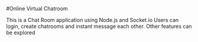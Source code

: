 #Online Virtual Chatroom

This is a Chat Room application using Node.js and Socket.io
Users can login, create chatrooms and instant message each other. 
Other features can be explored
